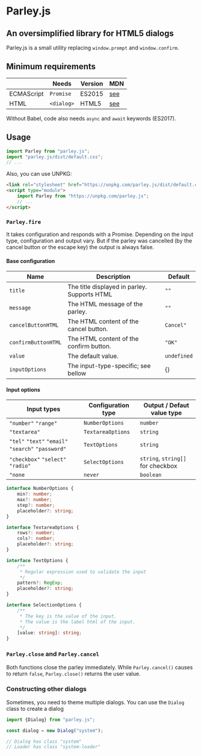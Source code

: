 # Parley.js

## An oversimplified library for HTML5 dialogs

Parley.js is a small utility replacing `window.prompt` and `window.confirm`.

## Minimum requirements

|            | Needs      | Version | MDN                           |
| ---------- | ---------- | ------- | ----------------------------- |
| ECMAScript | `Promise`  | ES2015  | [see](https://mdn.io/Promise) |
| HTML       | `<dialog>` | HTML5   | [see](https://mdn.io/dialog)  |

Without Babel, code also needs `async` and `await` keywords (ES2017).

## Usage

```js
import Parley from "parley.js";
import "parley.js/dist/default.css";
// ...
```

Also, you can use UNPKG:

```html
<link rel="stylesheet" href="https://unpkg.com/parley.js/dist/default.css" />
<script type="module">
    import Parley from "https://unpkg.com/parley.js";
    // ...
</script>
```

### `Parley.fire`

It takes configuration and responds with a Promise. Depending on the input type, configuration and
output vary. But if the parley was cancelled (by the cancel button or the escape key) the output is
always false.

#### Base configuration

| Name                | Description                                  | Default     |
| ------------------- | -------------------------------------------- | ----------- |
| `title`             | The title displayed in parley. Supports HTML | `""`        |
| `message`           | The HTML message of the parley.              | `""`        |
| `cancelButtonHTML`  | The HTML content of the cancel button.       | `Cancel"`   |
| `confirmButtonHTML` | The HTML content of the confirm button.      | `"OK"`      |
| `value`             | The default value.                           | `undefined` |
| `inputOptions`      | The input-type-specific; see bellow          | {}          |

#### Input options

| Input types                                        | Configuration type | Output / Defaut value type        |
| -------------------------------------------------- | ------------------ | --------------------------------- |
| `"number"` `"range"`                               | `NumberOptions`    | `number`                          |
| `"textarea"`                                       | `TextareaOptions`  | `string`                          |
| `"tel"` `"text"` `"email"` `"search"` `"password"` | `TextOptions`      | `string`                          |
| `"checkbox"` `"select"` `"radio"`                  | `SelectOptions`    | `string`, `string[]` for checkbox |
| `"none`                                            | `never`            | `boolean`                         |

```ts
interface NumberOptions {
    min?: number;
    max?: number;
    step?: number;
    placeholder?: string;
}

interface TextareaOptions {
    rows?: number;
    cols?: number;
    placeholder?: string;
}

interface TextOptions {
    /**
     * Regular expression used to validate the input
     */
    pattern?: RegExp;
    placeholder?: string;
}

interface SelectionOptions {
    /**
     * The key is the value of the input.
     * The value is the label html of the input.
     */
    [value: string]: string;
}
```

### `Parley.close` and `Parley.cancel`

Both functions close the parley immediately. While `Parley.cancel()` causes to return `false`,
`Parley.close()` returns the user value.

### Constructing other dialogs

Sometimes, you need to theme multiple dialogs. You can use the `Dialog` class to create a dialog

```js
import {Dialog} from "parley.js";

const dialog = new Dialog("system");

// Dialog has class "system"
// Loader has class "system-loader"
```